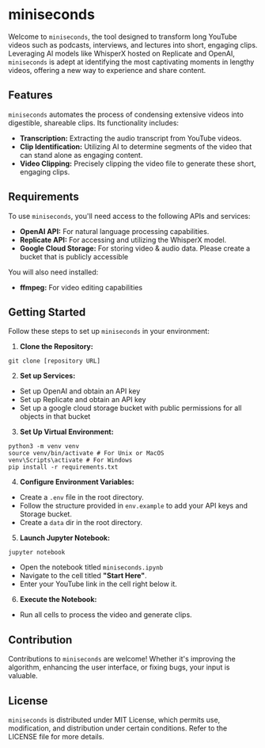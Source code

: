 # miniseconds

Welcome to `miniseconds`, the tool designed to transform long YouTube videos such as podcasts, interviews, and lectures into short, engaging clips. Leveraging AI models like WhisperX hosted on Replicate and OpenAI, `miniseconds` is adept at identifying the most captivating moments in lengthy videos, offering a new way to experience and share content.

## Features

`miniseconds` automates the process of condensing extensive videos into digestible, shareable clips. Its functionality includes:
- **Transcription:** Extracting the audio transcript from YouTube videos.
- **Clip Identification:** Utilizing AI to determine segments of the video that can stand alone as engaging content.
- **Video Clipping:** Precisely clipping the video file to generate these short, engaging clips.

## Requirements

To use `miniseconds`, you'll need access to the following APIs and services:
- **OpenAI API:** For natural language processing capabilities.
- **Replicate API:** For accessing and utilizing the WhisperX model.
- **Google Cloud Storage:** For storing video & audio data. Please create a bucket that is publicly accessible

You will also need installed:
-  **ffmpeg:** For video editing capabilities

## Getting Started

Follow these steps to set up `miniseconds` in your environment:

1. **Clone the Repository:**

`git clone [repository URL]`

2. **Set up Services:**
- Set up OpenAI and obtain an API key
- Set up Replicate and obtain an API key
- Set up a google cloud storage bucket with public permissions for all objects in that bucket

3. **Set Up Virtual Environment:**

```
python3 -m venv venv
source venv/bin/activate # For Unix or MacOS
venv\Scripts\activate # For Windows
pip install -r requirements.txt
```

4. **Configure Environment Variables:**
- Create a `.env` file in the root directory.
- Follow the structure provided in `env.example` to add your API keys and Storage bucket.
- Create a `data` dir in the root directory.

5. **Launch Jupyter Notebook:**

`jupyter notebook`

- Open the notebook titled `miniseconds.ipynb`
- Navigate to the cell titled **"Start Here"**.
- Enter your YouTube link in the cell right below it.

6. **Execute the Notebook:**
- Run all cells to process the video and generate clips.

## Contribution

Contributions to `miniseconds` are welcome! Whether it's improving the algorithm, enhancing the user interface, or fixing bugs, your input is valuable.

## License

`miniseconds` is distributed under MIT License, which permits use, modification, and distribution under certain conditions. Refer to the LICENSE file for more details.
